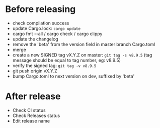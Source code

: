 # Before releasing

 - check compilation success
 - update Cargo.lock: `cargo update`
 - cargo fmt --all / cargo check / cargo clippy
 - update the changelog
 - remove the 'beta' from the version field in master branch Cargo.toml
 - merge
 - create a new SIGNED tag vX.Y.Z on master: `git tag -s v8.9.5` (tag message should be equal to tag number, eg: v8.9.5)
 - verify the signed tag: `git tag -v v8.9.5`
 - git push origin vX.Y.Z
 - bump Cargo.toml to next version on dev, suffixed by 'beta'

# After release

 - Check CI status
 - Check Releases status
 - Edit release name

